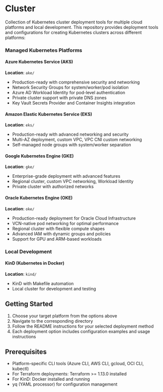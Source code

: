 # Cluster

Collection of Kubernetes cluster deployment tools for multiple cloud platforms and local development. This repository provides deployment tools and configurations for creating Kubernetes clusters across different platforms:

### Managed Kubernetes Platforms

#### Azure Kubernetes Service (AKS)

**Location**: `ake/`
  - Production-ready with comprehensive security and networking
  - Network Security Groups for system/worker/pod isolation
  - Azure AD Workload Identity for pod-level authentication
  - Private cluster support with private DNS zones
  - Key Vault Secrets Provider and Container Insights integration

#### Amazon Elastic Kubernetes Service (EKS)

**Location**: `eks/`
  - Production-ready with advanced networking and security
  - Multi-AZ deployment, custom VPC, VPC CNI custom networking
  - Self-managed node groups with system/worker separation

#### Google Kubernetes Engine (GKE)

**Location**: `gke/`
  - Enterprise-grade deployment with advanced features
  - Regional cluster, custom VPC networking, Workload Identity
  - Private cluster with authorized networks

#### Oracle Kubernetes Engine (OKE)

**Location**: `oke/`
  - Production-ready deployment for Oracle Cloud Infrastructure
  - VCN-native pod networking for optimal performance
  - Regional cluster with flexible compute shapes
  - Advanced IAM with dynamic groups and policies
  - Support for GPU and ARM-based workloads

### Local Development

#### KinD (Kubernetes in Docker)

**Location**: `kind/`
- KinD with Makefile automation
- Local cluster for development and testing

## Getting Started

1. Choose your target platform from the options above
2. Navigate to the corresponding directory
3. Follow the README instructions for your selected deployment method
4. Each deployment option includes configuration examples and usage instructions

## Prerequisites

- Platform-specific CLI tools (Azure CLI, AWS CLI, gcloud, OCI CLI, kubectl)
- For Terraform deployments: Terraform >= 1.13.0 installed
- For KinD: Docker installed and running
- yq (YAML processor) for configuration management
